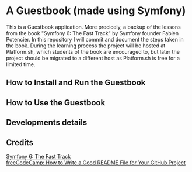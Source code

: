 # A Guestbook (made using Symfony)

This is a Guestbook application. More precicely, a backup of the lessons from the book "Symfony 6: The Fast Track" by Symfony founder Fabien Potencier. In this repository I will commit and document the steps taken in the book. 
During the learning process the project will be hosted at Platform.sh, which students of the book are encouraged to, but later the project should be migrated to a different host as Platform.sh is free for a limited time. 

## How to Install and Run the Guestbook

## How to Use the Guestbook

## Developments details

## Credits

[Symfony 6: The Fast Track](https://symfony.com/doc/current/the-fast-track/en/index.html)\
[freeCodeCamp: How to Write a Good README File for Your GitHub Project](https://www.freecodecamp.org/news/how-to-write-a-good-readme-file/)